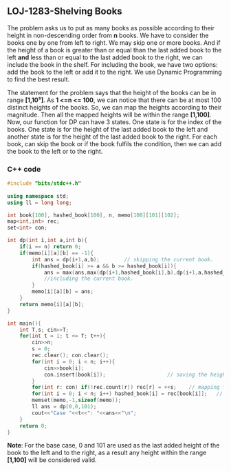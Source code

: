 ## LOJ-1283-Shelving Books
The problem asks us to put as many books as possible according to their height in non-descending order from **n** books. We have to consider the books one by one from left to right. We may skip one or more books. And if the height of a book is greater than or equal than the last added book to the left **and** less than or equal to the last added book to the right, we can include the book in the shelf. For including the book, we have two options: add the book to the left or add it to the right. We use Dynamic Programming to find the best result. 

The statement for the problem says that the height of the books can be in range **[1,10⁵]**. As **1 <=n <= 100**, we can notice that there can be at most 100 distinct heights of the books. So, we can map the heights according to their magnitude. Then all the mapped heights will be within the range **[1,100]**. Now, our function for DP can have 3 states. One state is for the index of the books. One state is for the height of the last added book to the left and another state is for the height of the last added book to the right. For each book, can skip the book or if the book fulfils the condition, then we can add the book to the left or to the right. 
### C++ code
```cpp
#include "bits/stdc++.h"
 
using namespace std;
using ll = long long;

int book[100], hashed_book[100], n, memo[100][101][102];
map<int,int> rec;
set<int> con;

int dp(int i,int a,int b){
	if(i == n) return 0;
	if(memo[i][a][b] == -1){
		int ans = dp(i+1,a,b);        // skipping the current book. 
		if(hashed_book[i] >= a && b >= hashed_book[i]){
		    ans = max(ans,max(dp(i+1,hashed_book[i],b),dp(i+1,a,hashed_book[i]))+1); 
		    //including the current book.
	    }
		memo[i][a][b] = ans;
	}
	return memo[i][a][b];
}

int main(){  
    int T,s; cin>>T;
    for(int t = 1; t <= T; t++){
    	cin>>n;
    	s = 0;
    	rec.clear(); con.clear();
    	for(int i = 0; i < n; i++){
    		cin>>book[i];
    		con.insert(book[i]);                    // saving the heights in a set to find the distinct heights. 
    	}
    	for(int r: con) if(!rec.count(r)) rec[r] = ++s;    // mapping the heights.
    	for(int i = 0; i < n; i++) hashed_book[i] = rec[book[i]];   // creating a new array with the mapped heights. 
    	memset(memo,-1,sizeof(memo));
    	ll ans = dp(0,0,101);
    	cout<<"Case "<<t<<": "<<ans<<"\n";
    }
    return 0;
}
```

**Note**: For the base case, 0 and 101 are used as the last added height of the book to the left and to the right, as a result any height within the range **[1,100]** will be considered valid. 
